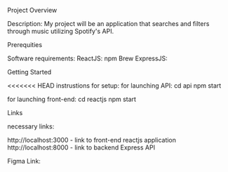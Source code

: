 Project Overview

Description:
My project will be an application that searches and filters through music utilizing Spotify's API.

Prerequities

Software requirements:
ReactJS:
npm
Brew
ExpressJS:

Getting Started

<<<<<<< HEAD
instrustions for setup:
for launching API:
cd api
npm start

for launching front-end:
cd reactjs
npm start

Links

necessary links:

http://localhost:3000 - link to front-end reactjs application
http://localhost:8000 - link to backend Express API

Figma Link:
